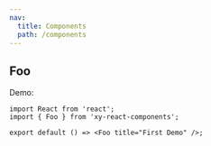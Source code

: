 ```yaml
---
nav:
  title: Components
  path: /components
---
```


## Foo

Demo:

```tsx
import React from 'react';
import { Foo } from 'xy-react-components';

export default () => <Foo title="First Demo" />;
```
